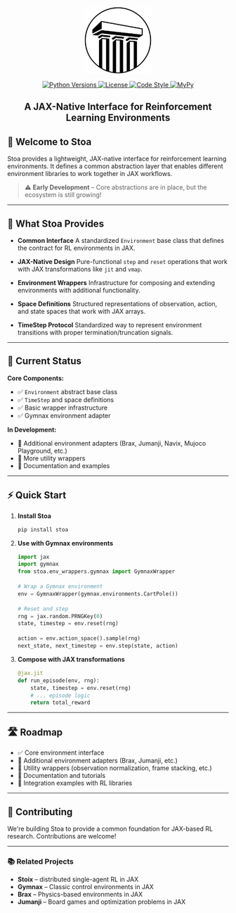 <p align="center">
  <a href="docs/images/stoa.png">
    <img src="docs/images/stoa.jpeg" alt="Stoa logo" width="30%"/>
  </a>
</p>

<div align="center">
  <a href="https://www.python.org/doc/versions/">
    <img src="https://img.shields.io/badge/python-3.10-blue" alt="Python Versions"/>
  </a>
  <a href="https://github.com/your-org/stoa/blob/main/LICENSE">
    <img src="https://img.shields.io/badge/License-MIT-yellow.svg" alt="License"/>
  </a>
  <a href="https://github.com/psf/black">
    <img src="https://img.shields.io/badge/code%20style-black-000000" alt="Code Style"/>
  </a>
  <a  href="http://mypy-lang.org/">
    <img src="https://www.mypy-lang.org/static/mypy_badge.svg" alt="MyPy" />
</a>
</div>

<h2 align="center">
  <p>A JAX-Native Interface for Reinforcement Learning Environments</p>
</h2>

## 🚀 Welcome to **Stoa**

Stoa provides a lightweight, JAX-native interface for reinforcement learning environments. It defines a common abstraction layer that enables different environment libraries to work together in JAX workflows.

> ⚠️ **Early Development** – Core abstractions are in place, but the ecosystem is still growing!

---

## 🎯 What Stoa Provides

* **Common Interface**
  A standardized `Environment` base class that defines the contract for RL environments in JAX.

* **JAX-Native Design**
  Pure-functional `step` and `reset` operations that work with JAX transformations like `jit` and `vmap`.

* **Environment Wrappers**
  Infrastructure for composing and extending environments with additional functionality.

* **Space Definitions**
  Structured representations of observation, action, and state spaces that work with JAX arrays.

* **TimeStep Protocol**
  Standardized way to represent environment transitions with proper termination/truncation signals.

---

## 🔧 Current Status

**Core Components:**
- ✅ `Environment` abstract base class
- ✅ `TimeStep` and space definitions
- ✅ Basic wrapper infrastructure
- ✅ Gymnax environment adapter

**In Development:**
- 🚧 Additional environment adapters (Brax, Jumanji, Navix, Mujoco Playground, etc.)
- 🚧 More utility wrappers
- 🚧 Documentation and examples

---

## ⚡ Quick Start

1. **Install Stoa**
   ```bash
   pip install stoa
   ```

2. **Use with Gymnax environments**
   ```python
   import jax
   import gymnax
   from stoa.env_wrappers.gymnax import GymnaxWrapper

   # Wrap a Gymnax environment
   env = GymnaxWrapper(gymnax.environments.CartPole())

   # Reset and step
   rng = jax.random.PRNGKey(0)
   state, timestep = env.reset(rng)

   action = env.action_space().sample(rng)
   next_state, next_timestep = env.step(state, action)
   ```

3. **Compose with JAX transformations**
   ```python
   @jax.jit
   def run_episode(env, rng):
       state, timestep = env.reset(rng)
       # ... episode logic
       return total_reward
   ```

---

## 🛣️ Roadmap

* ✅ Core environment interface
* 🚧 Additional environment adapters (Brax, Jumanji, etc.)
* 🚧 Utility wrappers (observation normalization, frame stacking, etc.)
* 🚧 Documentation and tutorials
* 🚧 Integration examples with RL libraries

---

## 🤝 Contributing

We're building Stoa to provide a common foundation for JAX-based RL research. Contributions are welcome!

---

### 📚 Related Projects

* **Stoix** – distributed single-agent RL in JAX
* **Gymnax** – Classic control environments in JAX
* **Brax** – Physics-based environments in JAX
* **Jumanji** – Board games and optimization problems in JAX
